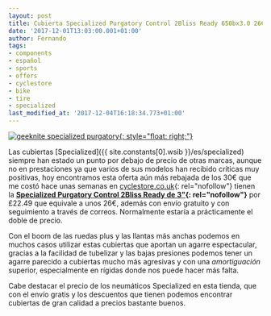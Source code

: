 ```yaml
---
layout: post
title: Cubierta Specialized Purgatory Control 2Bliss Ready 650bx3.0 26€ con envío gratis
date: '2017-12-01T13:03:00.001+01:00'
author: Fernando
tags:
- components
- español
- sports
- offers
- cyclestore
- bike
- tire
- specialized
last_modified_at: '2017-12-04T16:18:34.773+01:00'
---
```


[![geeknite specialized purgatory](https://3.bp.blogspot.com/-x3SBWBT_meA/WiFFAx5VhwI/AAAAAAAABB4/ijLMnd2u1zM3UIqJrmxUge3xA2YQ4wOvACLcBGAs/s200/specialized%2Bpurgatory%2Bcontrol%2B2bliss%2Bplus%2Boffers.jpg){: style="float: right;"}](https://www.cyclestore.co.uk/specialized_purgatory_control_2bliss_ready_650b_x_3_0_tyre-ID_67244?nosto=frontpage-nosto-4)

Las cubiertas [Specialized]({{ site.constants[0].wsib }}/es/specialized) siempre han estado un punto por debajo de precio de otras marcas, aunque no en prestaciones ya que varios de sus modelos han recibido críticas muy positivas, hoy encontramos esta oferta aún más rebajada de los 30€ que me costó hace unas semanas en [cyclestore.co.uk](https://www.cyclestore.co.uk/specialized_purgatory_control_2bliss_ready_650b_x_3_0_tyre-ID_67244?nosto=frontpage-nosto-4){: rel="nofollow"} tienen la **[Specialized Purgatory Control 2Bliss Ready de 3"](https://www.cyclestore.co.uk/specialized_purgatory_control_2bliss_ready_650b_x_3_0_tyre-ID_67244){: rel="nofollow"}** por £22.49 que equivale a unos 26€, además con envío gratuito y con seguimiento a través de correos. Normalmente estaría a prácticamente el doble de precio.  
  
Con el boom de las ruedas plus y las llantas más anchas podemos en muchos casos utilizar estas cubiertas que aportan un agarre espectacular, gracias a la facilidad de tubelizar y las bajas presiones podemos tener un agarre parecido a cubiertas mucho más agresivas y con una _amortiguación_ superior, especialmente en rígidas donde nos puede hacer más falta.  
  
Cabe destacar el precio de los neumáticos Specialized en esta tienda, que con el envío gratis y los descuentos que tienen podemos encontrar cubiertas de gran calidad a precios bastante buenos.
